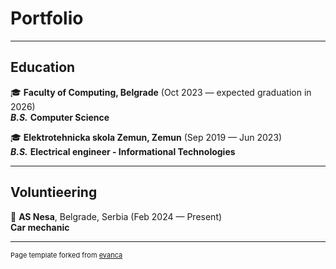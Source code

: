 # Portfolio

---

## Education

🎓 **Faculty of Computing, Belgrade** (Oct 2023 — expected graduation in 2026)\
***B.S.*** **Computer Science**

🎓 **Elektrotehnicka skola Zemun, Zemun** (Sep 2019 — Jun 2023)\
***B.S.*** **Electrical engineer - Informational Technologies**

---

## Voluntieering

🔧 **AS Nesa**, Belgrade, Serbia (Feb 2024 — Present)\
**Car mechanic**

---
<p style="font-size:11px">Page template forked from <a href="https://github.com/evanca/quick-portfolio">evanca</a></p>
<!-- Remove above link if you don't want to attibute -->
